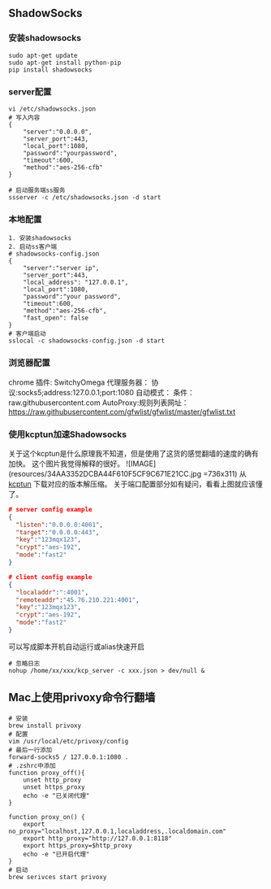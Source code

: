 ## ShadowSocks
### 安装shadowsocks
```shell
sudo apt-get update
sudo apt-get install python-pip
pip install shadowsocks
```

### server配置
```shell
vi /etc/shadowsocks.json
# 写入内容
{
    "server":"0.0.0.0",
    "server_port":443,
    "local_port":1080,
    "password":"yourpassword",
    "timeout":600,
    "method":"aes-256-cfb"
}

# 启动服务端ss服务
ssserver -c /etc/shadowsocks.json -d start
```

### 本地配置
```shell
1. 安装shadowsocks
2. 启动ss客户端
# shadowsocks-config.json
{
    "server":"server ip",
    "server_port":443,
    "local_address": "127.0.0.1",
    "local_port":1080,
    "password":"your password",
    "timeout":600,
    "method":"aes-256-cfb",
    "fast_open": false
}
# 客户端启动
sslocal -c shadowsocks-config.json -d start
```

### 浏览器配置
chrome 插件: SwitchyOmega
代理服务器： 协议:socks5;address:127.0.0.1;port:1080
自动模式：
条件：raw.githubusercontent.com
AutoProxy:规则列表网址：https://raw.githubusercontent.com/gfwlist/gfwlist/master/gfwlist.txt

### 使用kcptun加速Shadowsocks
关于这个kcptun是什么原理我不知道，但是使用了这货的感觉翻墙的速度的确有加快。
这个图片我觉得解释的很好。
![IMAGE](resources/34AA3352DCBA44F610F5CF9C671E21CC.jpg =736x311)
从[kcptun](https://github.com/xtaci/kcptun/releases) 下载对应的版本解压缩。
关于端口配置部分如有疑问，看看上图就应该懂了。
```json
# server config example
{
  "listen":"0.0.0.0:4001",
  "target":"0.0.0.0:443",
  "key":"123mqx123",
  "crypt":"aes-192",
  "mode":"fast2"
}

# client config example
{
  "localaddr":":4001",
  "remoteaddr":"45.76.210.221:4001",
  "key":"123mqx123",
  "crypt":"aes-192",
  "mode":"fast2"
}
```
可以写成脚本开机自动运行或alias快速开启
```shell
# 忽略日志
nohup /home/xx/xxx/kcp_server -c xxx.json > dev/null &
```

## Mac上使用privoxy命令行翻墙
```shell
# 安装
brew install privoxy
# 配置
vim /usr/local/etc/privoxy/config
# 最后一行添加
forward-socks5 / 127.0.0.1:1080 .
# .zshrc中添加
function proxy_off(){
    unset http_proxy
    unset https_proxy
    echo -e "已关闭代理"
}

function proxy_on() {
    export no_proxy="localhost,127.0.0.1,localaddress,.localdomain.com"
    export http_proxy="http://127.0.0.1:8118"
    export https_proxy=$http_proxy
    echo -e "已开启代理"
}
# 启动
brew serivces start privoxy
```